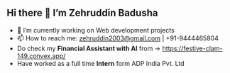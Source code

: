 ## Hi there 👋 I’m Zehruddin Badusha
- 🔭 I’m currently working on Web development projects
- 📫 How to reach me: zehruddin2003@gmail.com | +91-9444465804
- Do check my **Financial Assistant with AI** from -> https://festive-clam-149.convex.app/
- Have worked as a full time **Intern** form ADP India Pvt. Ltd 

